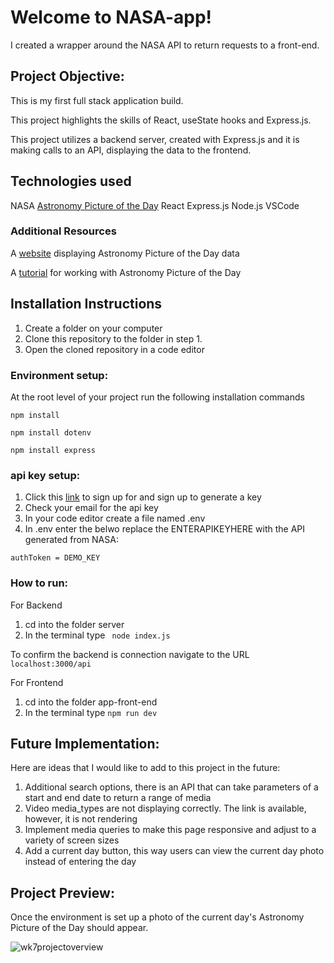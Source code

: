 # Welcome to NASA-app! 

I created a wrapper around the NASA API to return requests to a front-end. 

## Project Objective:

This is my first full stack application build. 

This project highlights the skills of React, useState hooks and Express.js.

This project utilizes a backend server, created with Express.js and it is making calls to an API, displaying the data to the frontend.

## Technologies used

NASA [Astronomy Picture of the Day](https://github.com/nasa/apod-api)
React 
Express.js
Node.js
VSCode 

### Additional Resources
A [website](https://apod.nasa.gov/apod/ap250216.html) displaying Astronomy Picture of the Day data

A [tutorial](https://liderrick.github.io/apodHowTo/index.html) for working with Astronomy Picture of the Day

## Installation Instructions

1. Create a folder on your computer
2. Clone this repository to the folder in step 1. 
3. Open the cloned repository in a code editor 


### Environment setup: 

At the root level of your project run the following installation commands 

`````````
npm install
`````````
`````````
npm install dotenv
`````````
`````````
npm install express
`````````


### api key setup:

1. Click this [link](https://api.nasa.gov/) to sign up for and sign up to generate a key
2. Check your email for the api key
3. In your code editor create a file named .env
4. In .env enter the belwo replace the ENTERAPIKEYHERE with the API generated from NASA:

`````````
authToken = DEMO_KEY
`````````

### How to run:
For Backend
1. cd into the folder server  
2. In the terminal type ````````` node index.js`````````

To confirm the backend is connection navigate to the URL `````````localhost:3000/api`````````

For Frontend
1. cd into the folder app-front-end
2. In the terminal type ````````` npm run dev `````````


## Future Implementation: 

Here are ideas that I would like to add to this project in the future: 
1. Additional search options, there is an API that can take parameters of a start and end date to return a range of media
2. Video media_types are not displaying correctly. The link is available, however, it is not rendering
3. Implement media queries to make this page responsive and adjust to a variety of screen sizes
4. Add a current day button, this way users can view the current day photo instead of entering the day


## Project Preview: 

Once the environment is set up a photo of the current day's Astronomy Picture of the Day should appear. 

![wk7projectoverview](https://github.com/user-attachments/assets/670cb668-6878-4776-aa80-c3c13d2e092c)

